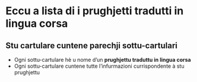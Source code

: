 # Eccu a lista di i prughjetti tradutti in lingua corsa

## Stu cartulare cuntene parechji sottu-cartulari

- Ogni sottu-cartulare hè u nome d’un __prughjettu traduttu in lingua corsa__
- Ogni sottu-cartulare cuntene tutte l’infurmazioni currispondente à stu prughjettu
